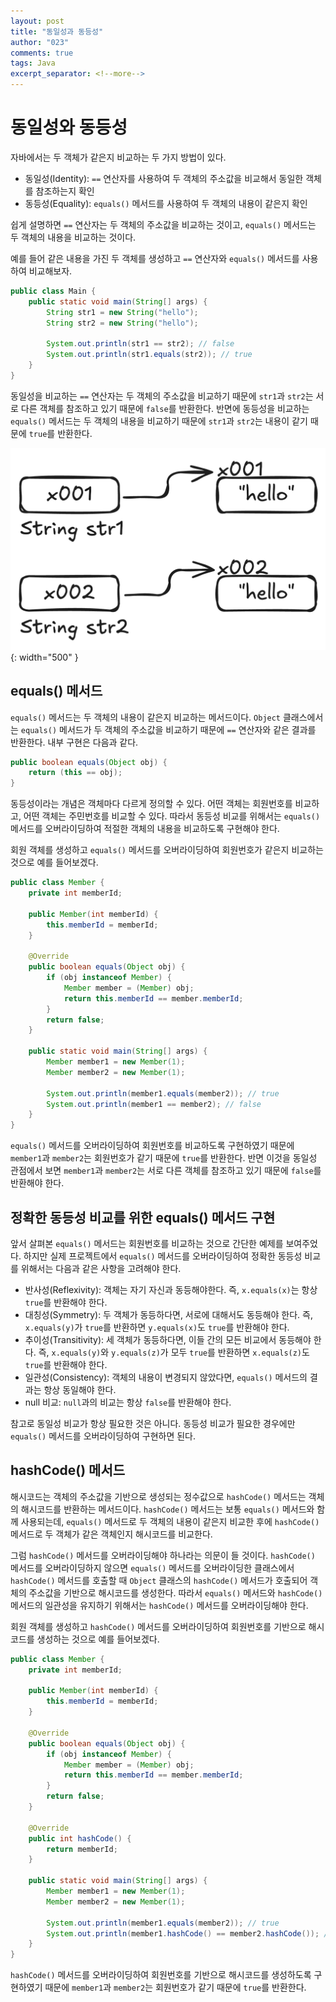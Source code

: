 ```yaml
---
layout: post
title: "동일성과 동등성"
author: "023"
comments: true
tags: Java
excerpt_separator: <!--more-->
---
```


# 동일성와 동등성
자바에서는 두 객체가 같은지 비교하는 두 가지 방법이 있다.
- 동일성(Identity): `==` 연산자를 사용하여 두 객체의 주소값을 비교해서 동일한 객체를 참조하는지 확인
- 동등성(Equality): `equals()` 메서드를 사용하여 두 객체의 내용이 같은지 확인

쉽게 설명하면 `==` 연산자는 두 객체의 주소값을 비교하는 것이고, `equals()` 메서드는 두 객체의 내용을 비교하는 것이다.

예를 들어 같은 내용을 가진 두 객체를 생성하고 `==` 연산자와 `equals()` 메서드를 사용하여 비교해보자.

```java
public class Main {
    public static void main(String[] args) {
        String str1 = new String("hello");
        String str2 = new String("hello");

        System.out.println(str1 == str2); // false
        System.out.println(str1.equals(str2)); // true
    }
}
```

동일성을 비교하는 `==` 연산자는 두 객체의 주소값을 비교하기 때문에 `str1`과 `str2`는 서로 다른 객체를 참조하고 있기 때문에 `false`를 반환한다.
반면에 동등성을 비교하는 `equals()` 메서드는 두 객체의 내용을 비교하기 때문에 `str1`과 `str2`는 내용이 같기 때문에 `true`를 반환한다.

![In Java, Compare Identity & Equality](https://raw.githubusercontent.com/023-dev/023-dev.github.io/refs/heads/main/_posts/_images/java-identity-equality/java-identity-equality_1.png){: width="500" }

## equals() 메서드
`equals()` 메서드는 두 객체의 내용이 같은지 비교하는 메서드이다.
`Object` 클래스에서는 `equals()` 메서드가 두 객체의 주소값을 비교하기 때문에 `==` 연산자와 같은 결과를 반환한다.
내부 구현은 다음과 같다.

```java
public boolean equals(Object obj) {
    return (this == obj);
}
```

동등성이라는 개념은 객체마다 다르게 정의할 수 있다. 어떤 객체는 회원번호를 비교하고, 어떤 객체는 주민번호를 비교할 수 있다.
따라서 동등성 비교를 위해서는 `equals()` 메서드를 오버라이딩하여 적절한 객체의 내용을 비교하도록 구현해야 한다.

회원 객체를 생성하고 `equals()` 메서드를 오버라이딩하여 회원번호가 같은지 비교하는 것으로 예를 들어보겠다.

```java
public class Member {
    private int memberId;

    public Member(int memberId) {
        this.memberId = memberId;
    }

    @Override
    public boolean equals(Object obj) {
        if (obj instanceof Member) {
            Member member = (Member) obj;
            return this.memberId == member.memberId;
        }
        return false;
    }

    public static void main(String[] args) {
        Member member1 = new Member(1);
        Member member2 = new Member(1);

        System.out.println(member1.equals(member2)); // true
        System.out.println(member1 == member2); // false
    }
}
```

`equals()` 메서드를 오버라이딩하여 회원번호를 비교하도록 구현하였기 때문에 `member1`과 `member2`는 회원번호가 같기 때문에 `true`를 반환한다.
반면 이것을 동일성 관점에서 보면 `member1`과 `member2`는 서로 다른 객체를 참조하고 있기 때문에 `false`를 반환해야 한다.

## 정확한 동등성 비교를 위한 equals() 메서드 구현
앞서 살펴본 `equals()` 메서드는 회원번호를 비교하는 것으로 간단한 예제를 보여주었다. 
하지만 실제 프로젝트에서 `equals()` 메서드를 오버라이딩하여 정확한 동등성 비교를 위해서는 다음과 같은 사항을 고려해야 한다.
- 반사성(Reflexivity): 객체는 자기 자신과 동등해야한다. 즉, `x.equals(x)`는 항상 `true`를 반환해야 한다.
- 대칭성(Symmetry): 두 객체가 동등하다면, 서로에 대해서도 동등해야 한다. 즉, `x.equals(y)`가 `true`를 반환하면 `y.equals(x)`도 `true`를 반환해야 한다.
- 추이성(Transitivity): 세 객체가 동등하다면, 이들 간의 모든 비교에서 동등해야 한다. 즉, `x.equals(y)`와 `y.equals(z)`가 모두 `true`를 반환하면 `x.equals(z)`도 `true`를 반환해야 한다.
- 일관성(Consistency): 객체의 내용이 변경되지 않았다면, `equals()` 메서드의 결과는 항상 동일해야 한다.
- null 비교: `null`과의 비교는 항상 `false`를 반환해야 한다.

참고로 동일성 비교가 항상 필요한 것은 아니다.
동등성 비교가 필요한 경우에만 `equals()` 메서드를 오버라이딩하여 구현하면 된다.

## hashCode() 메서드
해시코드는 객체의 주소값을 기반으로 생성되는 정수값으로 `hashCode()` 메서드는 객체의 해시코드를 반환하는 메서드이다.
`hashCode()` 메서드는 보통 `equals()` 메서드와 함께 사용되는데, `equals()` 메서드로 두 객체의 내용이 같은지 비교한 후에 `hashCode()` 메서드로 두 객체가 같은 객체인지 해시코드를 비교한다.

그럼 `hashCode()` 메서드를 오버라이딩해야 하나라는 의문이 들 것이다. 
`hashCode()` 메서드를 오버라이딩하지 않으면 `equals()` 메서드를 오버라이딩한 클래스에서 `hashCode()` 메서드를 호출할 때 `Object` 클래스의 `hashCode()` 메서드가 호출되어 객체의 주소값을 기반으로 해시코드를 생성한다.
따라서 `equals()` 메서드와 `hashCode()` 메서드의 일관성을 유지하기 위해서는 `hashCode()` 메서드를 오버라이딩해야 한다.

회원 객체를 생성하고 `hashCode()` 메서드를 오버라이딩하여 회원번호를 기반으로 해시코드를 생성하는 것으로 예를 들어보겠다.

```java
public class Member {
    private int memberId;

    public Member(int memberId) {
        this.memberId = memberId;
    }

    @Override
    public boolean equals(Object obj) {
        if (obj instanceof Member) {
            Member member = (Member) obj;
            return this.memberId == member.memberId;
        }
        return false;
    }

    @Override
    public int hashCode() {
        return memberId;
    }

    public static void main(String[] args) {
        Member member1 = new Member(1);
        Member member2 = new Member(1);

        System.out.println(member1.equals(member2)); // true
        System.out.println(member1.hashCode() == member2.hashCode()); // true
    }
}
```

`hashCode()` 메서드를 오버라이딩하여 회원번호를 기반으로 해시코드를 생성하도록 구현하였기 때문에 `member1`과 `member2`는 회원번호가 같기 때문에 `true`를 반환한다.

